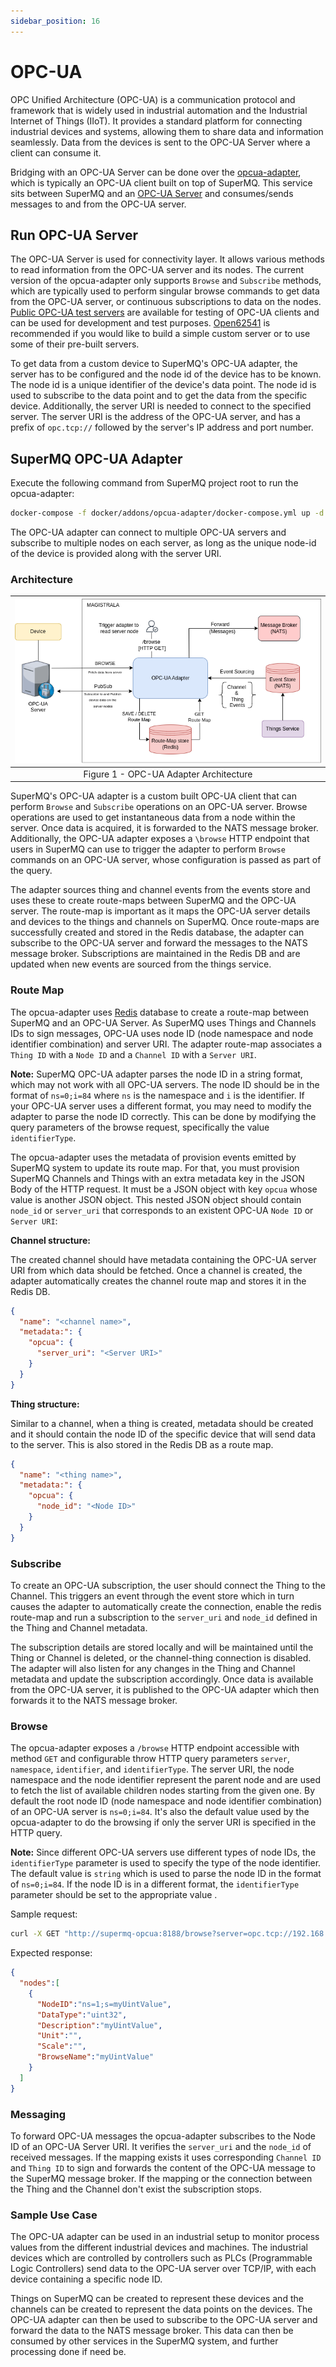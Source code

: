 ```yaml
---
sidebar_position: 16
---
```


# OPC-UA

OPC Unified Architecture (OPC-UA) is a communication protocol and framework that is widely used in industrial automation and the Industrial Internet of Things (IIoT). It provides a standard platform for connecting industrial devices and systems, allowing them to share data and information seamlessly. Data from the devices is sent to the OPC-UA Server where a client can consume it.

Bridging with an OPC-UA Server can be done over the [opcua-adapter][opcua-adapter], which is typically an OPC-UA client built on top of SuperMQ. This service sits between SuperMQ and an [OPC-UA Server][opcua-arch] and consumes/sends messages to and from the OPC-UA server.

## Run OPC-UA Server

The OPC-UA Server is used for connectivity layer. It allows various methods to read information from the OPC-UA server and its nodes. The current version of the opcua-adapter only supports `Browse` and `Subscribe` methods, which are typically used to perform singular browse commands to get data from the OPC-UA server, or continuous subscriptions to data on the nodes. [Public OPC-UA test servers][public-opcua] are available for testing of OPC-UA clients and can be used for development and test purposes. [Open62541][open62541] is recommended if you would like to build a simple custom server or to use some of their pre-built servers.

To get data from a custom device to SuperMQ's OPC-UA adapter, the server has to be configured and the node id of the device has to be known. The node id is a unique identifier of the device's data point. The node id is used to subscribe to the data point and to get the data from the specific device. Additionally, the server URI is needed to connect to the specified server. The server URI is the address of the OPC-UA server, and has a prefix of `opc.tcp://` followed by the server's IP address and port number.

## SuperMQ OPC-UA Adapter

Execute the following command from SuperMQ project root to run the opcua-adapter:

```bash
docker-compose -f docker/addons/opcua-adapter/docker-compose.yml up -d
```

The OPC-UA adapter can connect to multiple OPC-UA servers and subscribe to multiple nodes on each server, as long as the unique node-id of the device is provided along with the server URI.

### Architecture

|       ![OPC-UA](./img/opcua/opcua.png)           |
| :--------------------------------------: |
| Figure 1 - OPC-UA Adapter Architecture   |

SuperMQ's OPC-UA adapter is a custom built OPC-UA client that can perform `Browse` and `Subscribe` operations on an OPC-UA server. Browse operations are used to get instantaneous data from a node within the server. Once data is acquired, it is forwarded to the NATS message broker. Additionally, the OPC-UA adapter exposes a `\browse` HTTP endpoint that users in SuperMQ can use to trigger the adapter to perform `Browse` commands on an OPC-UA server, whose configuration is passed as part of the query.

The adapter sources thing and channel events from the events store and uses these to create route-maps between SuperMQ and the OPC-UA server. The route-map is important as it maps the OPC-UA server details and devices to the things and channels on SuperMQ. Once route-maps are successfully created and stored in the Redis database, the adapter can subscribe to the OPC-UA server and forward the messages to the NATS message broker. Subscriptions are maintained in the Redis DB and are updated when new events are sourced from the things service.

### Route Map

The opcua-adapter uses [Redis][redis] database to create a route-map between SuperMQ and an OPC-UA Server. As SuperMQ uses Things and Channels IDs to sign messages, OPC-UA uses node ID (node namespace and node identifier combination) and server URI. The adapter route-map associates a `Thing ID` with a `Node ID` and a `Channel ID` with a `Server URI`.

**Note:** SuperMQ OPC-UA adapter parses the node ID in a string format, which may not work with all OPC-UA servers. The node ID should be in the format of `ns=0;i=84` where `ns` is the namespace and `i` is the identifier. If your OPC-UA server uses a different format, you may need to modify the adapter to parse the node ID correctly. This can be done by modifying the query parameters of the browse request, specifically the value `identifierType`.

The opcua-adapter uses the metadata of provision events emitted by SuperMQ system to update its route map. For that, you must provision SuperMQ Channels and Things with an extra metadata key in the JSON Body of the HTTP request. It must be a JSON object with key `opcua` whose value is another JSON object. This nested JSON object should contain `node_id` or `server_uri` that corresponds to an existent OPC-UA `Node ID` or `Server URI`:

**Channel structure:**

The created channel should have metadata containing the OPC-UA server URI from which data should be fetched. Once a channel is created, the adapter automatically creates the channel route map and stores it in the Redis DB.

```json
{
  "name": "<channel name>",
  "metadata:": {
    "opcua": {
      "server_uri": "<Server URI>"
    }
  }
}
```

**Thing structure:**

Similar to a channel, when a thing is created, metadata should be created and it should contain the node ID of the specific device that will send data to the server. This is also stored in the Redis DB as a route map.

```json
{
  "name": "<thing name>",
  "metadata:": {
    "opcua": {
      "node_id": "<Node ID>"
    }
  }
}
```

### Subscribe

To create an OPC-UA subscription, the user should connect the Thing to the Channel. This triggers an event through the event store which in turn causes the adapter to automatically create the connection, enable the redis route-map and run a subscription to the `server_uri` and `node_id` defined in the Thing and Channel metadata.

The subscription details are stored locally and will be maintained until the Thing or Channel is deleted, or the channel-thing connection is disabled. The adapter will also listen for any changes in the Thing and Channel metadata and update the subscription accordingly. Once data is available from the OPC-UA server, it is published to the OPC-UA adapter which then forwards it to the NATS message broker.

### Browse

The opcua-adapter exposes a `/browse` HTTP endpoint accessible with method `GET` and configurable throw HTTP query parameters `server`, `namespace`, `identifier`, and `identifierType`. The server URI, the node namespace and the node identifier represent the parent node and are used to fetch the list of available children nodes starting from the given one. By default the root node ID (node namespace and node identifier combination) of an OPC-UA server is `ns=0;i=84`. It's also the default value used by the opcua-adapter to do the browsing if only the server URI is specified in the HTTP query.

**Note:** Since different OPC-UA servers use different types of node IDs, the `identifierType` parameter is used to specify the type of the node identifier. The default value is `string` which is used to parse the node ID in the format of `ns=0;i=84`. If the node ID is in a different format, the `identifierType` parameter should be set to the appropriate value .

Sample request:

```bash
curl -X GET "http://supermq-opcua:8188/browse?server=opc.tcp://192.168.1.12:4840&namespace=1&identifier=myUintValue&identifierType=string"
```

Expected response:

```json
{
  "nodes":[
    {
      "NodeID":"ns=1;s=myUintValue",
      "DataType":"uint32",
      "Description":"myUintValue",
      "Unit":"",
      "Scale":"",
      "BrowseName":"myUintValue"
    }
  ]
}
```

### Messaging

To forward OPC-UA messages the opcua-adapter subscribes to the Node ID of an OPC-UA Server URI. It verifies the `server_uri` and the `node_id` of received messages. If the mapping exists it uses corresponding `Channel ID` and `Thing ID` to sign and forwards the content of the OPC-UA message to the SuperMQ message broker. If the mapping or the connection between the Thing and the Channel don't exist the subscription stops.

### Sample Use Case

The OPC-UA adapter can be used in an industrial setup to monitor process values from the different industrial devices and machines. The industrial devices which are controlled by controllers such as PLCs (Programmable Logic Controllers) send data to the OPC-UA server over TCP/IP, with each device containing a specific node ID. 

Things on SuperMQ can be created to represent these devices and the channels can be created to represent the data points on the devices. The OPC-UA adapter can then be used to subscribe to the OPC-UA server and forward the data to the NATS message broker. This data can then be consumed by other services in the SuperMQ system, and further processing done if need be.

[opcua-adapter]: https://github.com/absmach/smq-contrib/tree/main/opcua
[opcua-arch]: https://en.wikipedia.org/wiki/OPC_Unified_Architecture
[public-opcua]: https://github.com/node-opcua/node-opcua/wiki/publicly-available-OPC-UA-Servers-and-Clients
[redis]: https://redis.io/
[open62541]: https://www.open62541.org/doc/master/index.html
